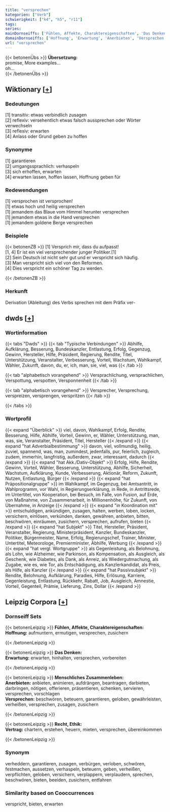 ```yaml
---
title: "versprechen"
kategorien: ["Verb"]
schwierigkeit: ["k4", "h5", "r11"]
tags:
series:
mainDornseiffs: ['Fühlen, Affekte, Charaktereigenschaften', 'Das Denken', 'Menschliches Zusammenleben', 'Recht, Ethik']
domainDornseiffs: ['Hoffnung', 'Erwartung', 'Anerbieten', 'Versprechen', 'Vertrag']
url: "versprechen"
---
```


{{< betonenÜbs >}}
**Übersetzung:**  
promise, More examples...  
oh...  
{{< /betonenÜbs >}}

## Wiktionary [[+](https://de.wiktionary.org/wiki/versprechen)]

### Bedeutungen
[1] transitiv: etwas verbindlich zusagen  
[2] reflexiv: versehentlich etwas falsch aussprechen oder Wörter verwechseln  
[3] reflexiv: erwarten  
[4] Anlass oder Grund geben zu hoffen  

### Synonyme
[1] garantieren  
[2] umgangssprachlich: verhaspeln  
[3] sich erhoffen, erwarten  
[4] erwarten lassen, hoffen lassen, Hoffnung geben für  

### Redewendungen
[1] versprochen ist versprochen!  
[1] etwas hoch und heilig versprechen  
[1] jemandem das Blaue vom Himmel herunter versprechen  
[1] jemandem etwas in die Hand versprechen  
[1] jemandem goldene Berge versprechen  

### Beispiele
{{< betonenZB >}}
[1] Versprich mir, dass du aufpasst!  
[1, 4] Er ist ein viel versprechender junger Politiker.[1]  
[2] Sein Deutsch ist nicht sehr gut und er verspricht sich häufig.  
[3] Man verspricht sich viel von den Reformen.  
[4] Dies verspricht ein schöner Tag zu werden.  

{{< /betonenZB >}}
### Herkunft
Derivation (Ableitung) des Verbs sprechen mit dem Präfix ver-  



## dwds [[+](https://www.dwds.de/wb/versprechen)]

### Wortinformation
{{< tabs "Dwds" >}}
{{< tab "Typische Verbindungen" >}}
Abhilfe, Aufklärung, Besserung, Bundeskanzler, Entlastung, Erfolg, Gegenzug, Gewinn, Hersteller, Hilfe, Präsident, Regierung, Rendite, Titel, Unterstützung, Veranstalter, Verbesserung, Vorteil, Wachstum, Wahlkampf, Wähler, Zukunft, davon, du, er, ich, man, sie, viel, was
{{< /tab >}}

{{< tab "alphabetisch vorangehend" >}}
Versprachlichung, versprachlichen, Verspottung, verspotten, Versponnenheit
{{< /tab >}}

{{< tab "alphabetisch vorangehend" >}}
Versprecher, Versprechung, verspreizen, versprengen, verspritzen
{{< /tab >}}

{{< /tabs >}}

### Wortprofil
{{< expand "Überblick" >}} viel, davon, Wahlkampf, Erfolg, Rendite, Besserung, Hilfe, Abhilfe, Vorteil, Gewinn, er, Wähler, Unterstützung, man, was, sie, Veranstalter, Präsident, Titel, Hersteller {{< /expand >}}
{{< expand "hat Adverbialbestimmung" >}} davon, viel, vollmundig, heilig, zuviel, spannend, was, man, zumindest, jedenfalls, pur, feierlich, zugleich, zudem, immerhin, langfristig, außerdem, zwar, interessant, dadurch {{< /expand >}}
{{< expand "hat Akk./Dativ-Objekt" >}} Erfolg, Hilfe, Rendite, Gewinn, Vorteil, Wähler, Besserung, Unterstützung, Abhilfe, Sicherheit, Wachstum, Aufklärung, Kunde, Verbesserung, Aktionär, Reform, Zukunft, Nutzen, Entlastung, Bürger {{< /expand >}}
{{< expand "hat Präpositionalgruppe" >}} im Wahlkampf, im Gegenzug, bei Amtsantritt, in Wahlprogramm, vor Wahl, in Regierungserklärung, in Rede, in Antrittsrede, im Untertitel, von Kooperation, bei Besuch, im Falle, von Fusion, auf Erde, von Maßnahme, von Zusammenarbeit, in Millionenhöhe, für Zukunft, von Übernahme, in Anzeige {{< /expand >}}
{{< expand "in Koordination mit" >}} entschuldigen, ankündigen, zusagen, halten, werben, loben, locken, versichern, einlösen, verkünden, danken, gewähren, anbieten, bitten, beschwören, einräumen, zusichern, versprechen, aufrufen, bieten {{< /expand >}}
{{< expand "hat Subjekt" >}} Titel, Hersteller, Präsident, Veranstalter, Regierung, Ministerpräsident, Kanzler, Bundeskanzler, Politiker, Bürgermeister, Name, Erfolg, Regierungschef, Trainer, Minister, Untertitel, Meteorologe, Premierminister, Abhilfe, Werbung {{< /expand >}}
{{< expand "hat vergl. Wortgruppe" >}} als Gegenleistung, als Belohnung, als Lohn, wie Alzheimer, wie Parkinson, als Kompensation, als Ausgleich, als Geschenk, wie Diabetes, als Dank, als Anreiz, als Wiedergutmachung, als Zugabe, wie es, wie Tor, als Entschädigung, als Kanzlerkandidat, als Preis, als Hilfe, als Kanzler {{< /expand >}}
{{< expand "hat Passivsubjekt" >}} Rendite, Belohnung, Aufklärung, Paradies, Hilfe, Erlösung, Karriere, Gegenleistung, Entlastung, Rückkehr, Rabatt, Job, Ausgleich, Amnestie, Vorteil, Gegenteil, Prämie, Lieferung, Zins, Dollar {{< /expand >}}

## Leipzig Corpora [[+](https://corpora.uni-leipzig.de/en/res?word=versprechen&corpusId=deu_newscrawl-public_2018)]

### Dornseiff Sets
{{< betonenLeipzig >}}
**Fühlen, Affekte, Charaktereigenschaften:**  
**Hoffnung:** aufmuntern, ermutigen, versprechen, zusichern  

{{< /betonenLeipzig >}}


{{< betonenLeipzig >}}
**Das Denken:**  
**Erwartung:** erwarten, hinhalten, versprechen, vorbereiten  

{{< /betonenLeipzig >}}


{{< betonenLeipzig >}}
**Menschliches Zusammenleben:**  
**Anerbieten:** anbieten, animieren, aufdrängen, beantragen, darbieten, darbringen, nötigen, offerieren, präsentieren, schenken, servieren, versprechen, vorschlagen  
**Versprechen:** beschwören, beteuern, garantieren, geloben, gewährleisten, verheißen, versprechen, zusagen, zusichern  

{{< /betonenLeipzig >}}


{{< betonenLeipzig >}}
**Recht, Ethik:**  
**Vertrag:** chartern, erstehen, heuern, mieten, versprechen, übereinkommen  

{{< /betonenLeipzig >}}

### Synonym
verheddern, garantieren, zusagen, verbürgen, verloben, schwören, festmachen, aussetzen, verhaspeln, beteuern, geben, verheißen, verpflichten, geloben, versichern, verplappern, verplaudern, sprechen, beschwören, bieten, beeiden, zusichern, entfahren


### Similarity based on Cooccurrences
verspricht, bieten, erwarten

